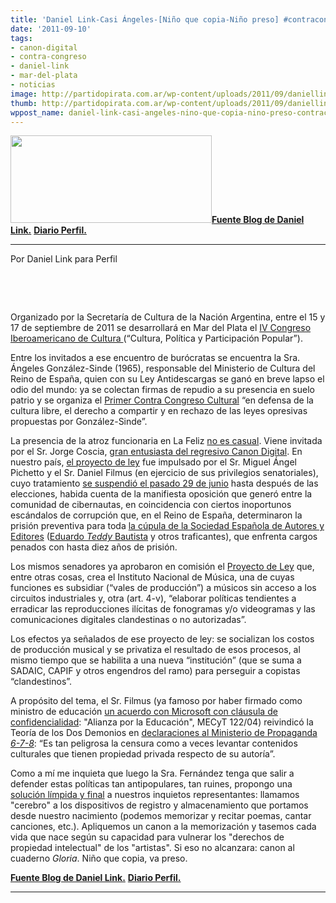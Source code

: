 ```yaml
---
title: 'Daniel Link-Casi Ángeles-[Niño que copia-Niño preso] #contracongreso, #culturas2011'
date: '2011-09-10'
tags:
- canon-digital
- contra-congreso
- daniel-link
- mar-del-plata
- noticias
image: http://partidopirata.com.ar/wp-content/uploads/2011/09/daniellink.jpg
thumb: http://partidopirata.com.ar/wp-content/uploads/2011/09/daniellink.jpg
wppost_name: daniel-link-casi-angeles-nino-que-copia-nino-preso-contracongreso-culturas2011
---
```


<a href="http://partidopirata.com.ar/wp-content/uploads/2011/09/daniellink.jpg"><img class="alignleft size-full wp-image-1799" title="daniellink" src="http://partidopirata.com.ar/wp-content/uploads/2011/09/daniellink.jpg" alt="" width="322" height="140" /></a><strong><a href="http://linkillo.blogspot.com/2011/09/casi-angeles.html" target="_blank">Fuente Blog de Daniel Link.</a></strong>
<strong> <a href="http://www.perfil.com/ediciones/2011/9/edicion_607/contenidos/noticia_0012.html" target="_blank">Diario Perfil.</a></strong>

<hr />

Por Daniel Link para Perfil

&nbsp;

&nbsp;

Organizado por la Secretaría de Cultura de la Nación Argentina, entre el 15 y 17 de septiembre de 2011 se desarrollará en Mar del Plata el <a href="http://culturaiberoamerica.gob.ar/">IV Congreso Iberoamericano de Cultura </a>(“Cultura, Política y Participación Popular”).

Entre los invitados a ese encuentro de burócratas se encuentra la Sra. Ángeles González-Sinde (1965), responsable del Ministerio de Cultura del Reino de España, quien con su Ley Antidescargas se ganó en breve lapso el odio del mundo: ya se colectan firmas de repudio a su presencia en suelo patrio y se organiza el <a href="http://partido-pirata.blogspot.com/2011/09/contracongreso-iberoamericano.html">Primer Contra Congreso Cultural</a> “en defensa de la cultura libre, el derecho a compartir y en rechazo de las leyes opresivas propuestas por González-Sinde”.

La presencia de la atroz funcionaria en La Feliz <a href="http://partido-pirata.blogspot.com/2011/09/ellos-y-nosotros-culturas2011-noalcanon.html">no es casual</a>. Viene invitada por el Sr. Jorge Coscia, <a href="../872/jorge-coscia-secretario-de-cultura-de-la-nacion-hablando-sobre-cambios-en-el-derecho-de-autor">gran entusiasta del regresivo Canon Digital</a>. En nuestro país, <a href="http://linkillo.blogspot.com/2011/06/una-de-negreros.html">el proyecto de ley</a> fue impulsado por el Sr. Miguel Ángel Pichetto y el Sr. Daniel Filmus (en ejercicio de sus privilegios senatoriales), cuyo tratamiento <a href="http://linkillo.blogspot.com/2011/07/representacion-parlamentaria.html">se suspendió el pasado 29 de junio</a> hasta después de las elecciones, habida cuenta de la manifiesta oposición que generó entre la comunidad de cibernautas, en coincidencia con ciertos inoportunos escándalos de corrupción que, en el Reino de España, determinaron la prisión preventiva para toda <a href="http://www.elpais.com/articulo/cultura/Detenidos/Teddy/Bautista/otras/personas/operacion/SGAE/elpepucul/20110701elpepucul_4/Tes">la cúpula de la Sociedad Española de Autores y Editores</a> (<a href="http://www.elmundo.es/navegante/2008/04/08/tecnologia/1207667274.html">Eduardo <em>Teddy</em> Bautista</a> y otros traficantes), que enfrenta cargos penados con hasta diez años de prisión.

Los mismos senadores ya aprobaron en comisión el <a href="http://www.google.com.ar/url?sa=t&amp;source=web&amp;cd=2&amp;sqi=2&amp;ved=0CCIQFjAB&amp;url=http%3A%2F%2Fwww.musicosconvocados.com%2Fley%2520de%2520la%2520musica.pdf&amp;rct=j&amp;q=ley%20de%20la%20m%C3%BAsica.pdf&amp;ei=soRlTpqBE4frgQewvsWWCg&amp;usg=AFQjCNHd1VVHNHrWm6WieB_lmLnwisnKTw&amp;cad=rja">Proyecto de Ley</a> que, entre otras cosas, crea el Instituto Nacional de Música, una de cuyas funciones es subsidiar (“vales de producción”) a músicos sin acceso a los circuitos industriales y, otra (art. 4-v), “elaborar políticas tendientes a erradicar las reproducciones ilícitas de fonogramas y/o videogramas y las comunicaciones digitales clandestinas o no autorizadas”.

Los efectos ya señalados de ese proyecto de ley: se socializan los costos de producción musical y se privatiza el resultado de esos procesos, al mismo tiempo que se habilita a una nueva “institución” (que se suma a SADAIC, CAPIF y otros engendros del ramo) para perseguir a copistas “clandestinos”.

A propósito del tema, el Sr. Filmus (ya famoso por haber firmado como ministro de educación <a href="http://www.proposicion.org.ar/doc/referencias/ar/mecyt/122-04/convenio-facsimil.html">un acuerdo con Microsoft con cláusula de confidencialidad</a>: "Alianza por la Educación", MECyT 122/04) reivindicó la Teoría de los Dos Demonios en <a href="http://www.youtube.com/watch?v=CZFt8IhEWBg&amp;feature=player_embedded">declaraciones al Ministerio de Propaganda <em>6-7-8</em></a>: “Es tan peligrosa la censura como a veces levantar contenidos culturales que tienen propiedad privada respecto de su autoría”.

Como a mí me inquieta que luego la Sra. Fernández tenga que salir a defender estas políticas tan antipopulares, tan ruines, propongo una <a href="http://www.youtube.com/watch?v=YFLDgZqYkAQ&amp;feature=player_embedded#at=143">solución límpida y final</a> a nuestros inquietos representantes: llamamos "cerebro" a los dispositivos de registro y almacenamiento que portamos desde nuestro nacimiento (podemos memorizar y recitar poemas, cantar canciones, etc.). Apliquemos un canon a la memorización y tasemos cada vida que nace según su capacidad para vulnerar los "derechos de propiedad intelectual" de los "artistas". Si eso no alcanzara: canon al cuaderno <em>Gloria</em>. Niño que copia, va preso.

<strong><a href="http://linkillo.blogspot.com/2011/09/casi-angeles.html" target="_blank">Fuente Blog de Daniel Link.</a></strong>
<strong> <a href="http://www.perfil.com/ediciones/2011/9/edicion_607/contenidos/noticia_0012.html" target="_blank">Diario Perfil.</a></strong>

<hr />
